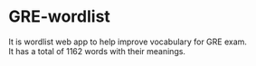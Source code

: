 # GRE-wordlist
It is wordlist web app to help improve vocabulary for GRE exam.<br>
It has a total of 1162 words with their meanings.
